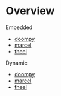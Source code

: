 # Overview

Embedded

-   [doompy](./../doompy)
-   [marcel](./../marcel)
-   [theel](./../theel)

Dynamic

-   [doompy](./../dynamic_doompy)
-   [marcel](./../dynamic_marcel)
-   [theel](./../dynamic_theel)
